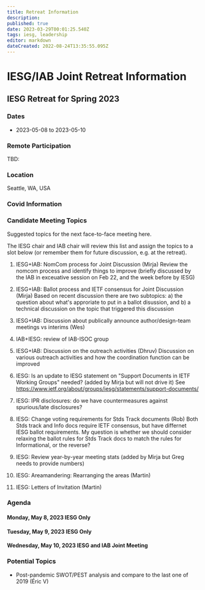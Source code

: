 ```yaml
---
title: Retreat Information
description: 
published: true
date: 2023-03-29T00:01:25.540Z
tags: iesg, leadership
editor: markdown
dateCreated: 2022-08-24T13:35:55.095Z
---
```


# IESG/IAB Joint Retreat Information
##  IESG Retreat for Spring 2023 

### Dates 

* 2023-05-08 to 2023-05-10

### Remote Participation 

TBD:

### Location 

Seattle, WA, USA

### Covid Information 

### Candidate Meeting Topics
Suggested topics for the next face-to-face meeting here.

The IESG chair and IAB chair will review this list and assign the topics to a slot below (or remember them for future discussion, e.g. at the retreat).

1. IESG+IAB: NomCom process for Joint Discussion (Mirja)
Review the nomcom process and identify things to improve (briefly discussed by the IAB in exceuative session on Feb 22, and the week before by IESG)

1. IESG+IAB: Ballot process and IETF consensus for Joint Discussion (Mirja)
Based on recent discussion there are two subtopics: a) the question about what's approriate to put in a ballot disussion, and b) a technical discussion on the topic that triggered this discussion

1. IESG+IAB: Discussion about publically announce author/design-team meetings vs interims  (Wes)

1. IAB+IESG: review of IAB-ISOC group

1. IESG+IAB: Discussion on the outreach activities (Dhruv) 
Discussion on various outreach activities and how the coordination function can be improved

1. IESG: Is an update to IESG statement on "Support Documents in IETF Working Groups" needed? (added by Mirja but will not drive it) 
See https://www.ietf.org/about/groups/iesg/statements/support-documents/

1. IESG: IPR disclosures: do we have countermeasures against spurious/late disclosures?

1. IESG: Change voting requirements for Stds Track documents (Rob)
Both Stds track and Info docs require IETF consensus, but have differnet IESG ballot requirements.  My question is whether we should consider relaxing the ballot rules for Stds Track docs to match the rules for Informational, or the reverse?

1. IESG: Review year-by-year meeting stats (added by Mirja but Greg needs to provide numbers)

1. IESG: Areamandering: Rearranging the areas (Martin)

1. IESG: Letters of Invitation (Martin)

### Agenda 


#### Monday, May 8, 2023 IESG Only

#### Tuesday, May 9, 2023 IESG Only

#### Wednesday, May 10, 2023 IESG and IAB Joint Meeting

### Potential Topics

* Post-pandemic SWOT/PEST analysis and compare to the last one of 2019 (Éric V)
